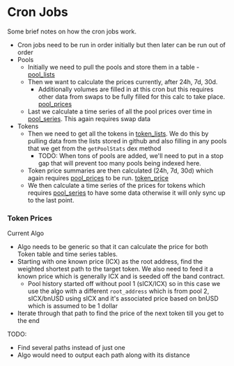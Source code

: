# Cron Jobs 

Some brief notes on how the cron jobs work. 

- Cron jobs need to be run in order initially but then later can be run out of order 
- Pools 
  - Initially we need to pull the pools and store them in a table - [pool_lists](pool_lists.py)
  - Then we want to calculate the prices currently, after 24h, 7d, 30d. 
    - Additionally volumes are filled in at this cron but this requires other data from swaps to be fully filled for this calc to take place. [pool_prices](pool_prices.py)
  - Last we calculate a time series of all the pool prices over time in [pool_series](pool_series.py). This again requires swap data [](contracts/dex_swaps.py)
- Tokens
  - Then we need to get all the tokens in [token_lists](token_lists.py). We do this by pulling data from the lists stored in github and also filling in any pools that we get from the `getPoolStats` dex method
    - TODO: When tons of pools are added, we'll need to put in a stop gap that will prevent too many pools being indexed here. 
  - Token price summaries are then calculated (24h, 7d, 30d) which again requires [pool_prices](pool_prices.py) to be run. [token_price](token_price.py)
  - We then calculate a time series of the prices for tokens which requires [pool_series](pool_series.py) to have some data otherwise it will only sync up to the last point. 

### Token Prices 

Current Algo 
- Algo needs to be generic so that it can calculate the price for both Token table and time series tables. 
- Starting with one known price (ICX) as the root address, find the weighted shortest path to the target token. We also need to feed it a known price which is generally ICX and is seeded off the band contract. 
  - Pool history started off without pool 1 (sICX/ICX) so in this case we use the algo with a different `root_address` which is from pool 2, sICX/bnUSD using sICX and it's associated price based on bnUSD which is assumed to be 1 dollar
- Iterate through that path to find the price of the next token till you get to the end 

TODO: 
- Find several paths instead of just one 
- Algo would need to output each path along with its distance 
